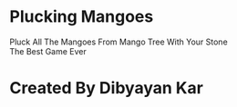 # Plucking Mangoes
Pluck All The Mangoes From Mango Tree With Your Stone
<br>The Best Game Ever</br>

# Created By Dibyayan Kar
